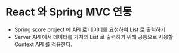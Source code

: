 # React 와 Spring MVC 연동

- Spring score project 에 API 로 데이터를 요청하여 List 로 출력하기
- Server API 에서 데이터를 가져와 List 로 출력하기 위해 공통으로 사용할 Context API 를 적용한다.

